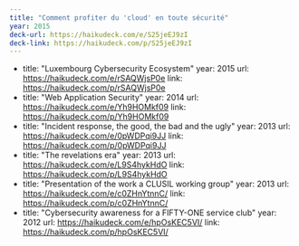 ```yaml
---
title: "Comment profiter du 'cloud' en toute sécurité"
year: 2015
deck-url: https://haikudeck.com/e/S25jeEJ9zI
deck-link: https://haikudeck.com/p/S25jeEJ9zI
---
```


- title: "Luxembourg Cybersecurity Ecosystem"
  year: 2015
  url:  https://haikudeck.com/e/rSAQWjsP0e
  link: https://haikudeck.com/p/rSAQWjsP0e
- title: "Web Application Security"
  year: 2014
  url: https://haikudeck.com/e/Yh9HOMkf09
  link: https://haikudeck.com/p/Yh9HOMkf09
- title: "Incident response, the good, the bad and the ugly"
  year: 2013
  url:  https://haikudeck.com/e/0pWDPqi9JJ
  link: https://haikudeck.com/p/0pWDPqi9JJ
- title: "The revelations era"
  year: 2013
  url: https://haikudeck.com/e/L9S4hykHdO
  link: https://haikudeck.com/p/L9S4hykHdO
- title: "Presentation of the work a CLUSIL working group"
  year: 2013
  url: https://haikudeck.com/e/c0ZHnYtnnC/
  link: https://haikudeck.com/p/c0ZHnYtnnC/
- title: "Cybersecurity awareness for a FIFTY-ONE service club"
  year: 2012
  url: https://haikudeck.com/e/hpOsKEC5VI/
  link: https://haikudeck.com/p/hpOsKEC5VI/
